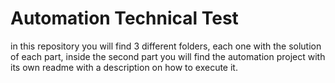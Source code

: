 ﻿# Automation Technical Test

in this repository you will find 3 different folders, each one with the solution of each part, inside the second part 
you will find the automation project with its own readme with a description on how to execute it.